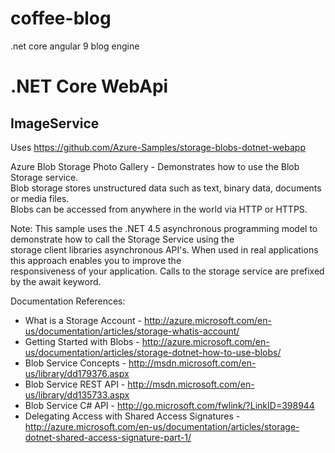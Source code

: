 # coffee-blog
.net core angular 9 blog engine

# .NET Core WebApi

## ImageService

Uses https://github.com/Azure-Samples/storage-blobs-dotnet-webapp

Azure Blob Storage Photo Gallery - Demonstrates how to use the Blob Storage service.  
Blob storage stores unstructured data such as text, binary data, documents or media files.  
Blobs can be accessed from anywhere in the world via HTTP or HTTPS. 

Note: This sample uses the .NET 4.5 asynchronous programming model to demonstrate how to call the Storage Service using the  
storage client libraries asynchronous API's. When used in real applications this approach enables you to improve the  
responsiveness of your application. Calls to the storage service are prefixed by the await keyword.  
  
Documentation References:  
- What is a Storage Account - http://azure.microsoft.com/en-us/documentation/articles/storage-whatis-account/ 
- Getting Started with Blobs - http://azure.microsoft.com/en-us/documentation/articles/storage-dotnet-how-to-use-blobs/ 
- Blob Service Concepts - http://msdn.microsoft.com/en-us/library/dd179376.aspx  
- Blob Service REST API - http://msdn.microsoft.com/en-us/library/dd135733.aspx 
- Blob Service C# API - http://go.microsoft.com/fwlink/?LinkID=398944 
- Delegating Access with Shared Access Signatures - http://azure.microsoft.com/en-us/documentation/articles/storage-dotnet-shared-access-signature-part-1/ 


